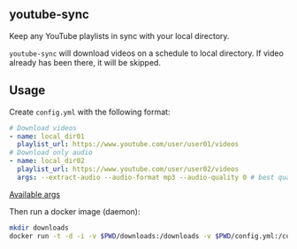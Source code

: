 ## youtube-sync

Keep any YouTube playlists in sync with your local directory.

`youtube-sync` will download videos on a schedule to local directory. If video already has been there, it will be skipped.

## Usage

Create `config.yml` with the following format:
```yaml
# Download videos
- name: local_dir01
  playlist_url: https://www.youtube.com/user/user01/videos
# Download only audio
- name: local_dir02
  playlist_url: https://www.youtube.com/user/user02/videos
  args: --extract-audio --audio-format mp3 --audio-quality 0 # best quality
```

[Available args](https://github.com/rg3/youtube-dl/blob/master/README.md#post-processing-options)


Then run a docker image (daemon):
```bash
mkdir downloads
docker run -t -d -i -v $PWD/downloads:/downloads -v $PWD/config.yml:/config.yml youtube-sync
```
